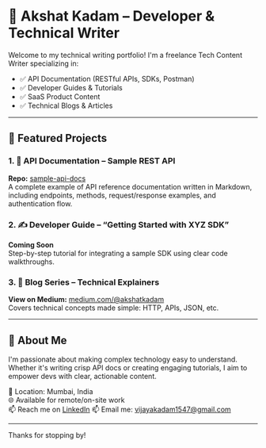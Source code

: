 # 👋 Akshat Kadam – Developer & Technical Writer

Welcome to my technical writing portfolio! I'm a freelance Tech Content Writer specializing in:

- ✅ API Documentation (RESTful APIs, SDKs, Postman)
- ✅ Developer Guides & Tutorials
- ✅ SaaS Product Content
- ✅ Technical Blogs & Articles

---

## 📂 Featured Projects

### 1. 📘 API Documentation – Sample REST API
**Repo:** [sample-api-docs](https://github.com/akshatkadam/sample-api-docs)  
A complete example of API reference documentation written in Markdown, including endpoints, methods, request/response examples, and authentication flow.

### 2. ✍️ Developer Guide – “Getting Started with XYZ SDK”  
**Coming Soon**  
Step-by-step tutorial for integrating a sample SDK using clear code walkthroughs.

### 3. 📰 Blog Series – Technical Explainers  
**View on Medium:** [medium.com/@akshatkadam](https://medium.com/@vijayakadam1547)  
Covers technical concepts made simple: HTTP, APIs, JSON, etc.

---

## 💼 About Me

I'm passionate about making complex technology easy to understand. Whether it's writing crisp API docs or creating engaging tutorials, I aim to empower devs with clear, actionable content.

📍 Location: Mumbai, India  
🌐 Available for remote/on-site work  
📫 Reach me on [LinkedIn](www.linkedin.com/in/akshat-kadam-12a558283)
📫 Email me: vijayakadam1547@gmail.com

---

Thanks for stopping by!

